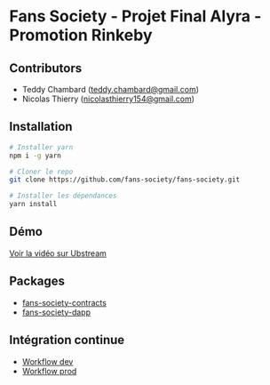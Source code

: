 # Fans Society - Projet Final Alyra - Promotion Rinkeby

## Contributors

- Teddy Chambard (teddy.chambard@gmail.com)
- Nicolas Thierry (nicolasthierry154@gmail.com)

## Installation

```sh
# Installer yarn
npm i -g yarn

# Cloner le repo
git clone https://github.com/fans-society/fans-society.git

# Installer les dépendances
yarn install
```

## Démo

[Voir la vidéo sur Ubstream](https://ubstream.com/_h/wRFXBD)

## Packages

- [fans-society-contracts](./packages/fans-society-contracts/)
- [fans-society-dapp](./packages/fans-society-dapp)

## Intégration continue

- [Workflow dev](https://github.com/fans-society/fans-society/blob/master/.github/workflows/ci.yml)
- [Workflow prod](https://github.com/fans-society/fans-society/blob/master/.github/workflows/ci-prod.yml)
